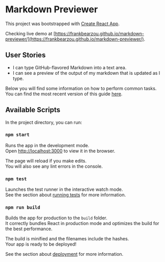 # Markdown Previewer
This project was bootstrapped with [Create React App](https://github.com/facebookincubator/create-react-app).

Checking live demo at [https://frankbearzou.github.io/markdown-previewer/](https://frankbearzou.github.io/markdown-previewer/).

## User Stories
- I can type GitHub-flavored Markdown into a text area.
- I can see a preview of the output of my markdown that is updated as I type.

Below you will find some information on how to perform common tasks.<br>
You can find the most recent version of this guide [here](https://github.com/facebookincubator/create-react-app/blob/master/packages/react-scripts/template/README.md).


## Available Scripts

In the project directory, you can run:

### `npm start`

Runs the app in the development mode.<br>
Open [http://localhost:3000](http://localhost:3000) to view it in the browser.

The page will reload if you make edits.<br>
You will also see any lint errors in the console.

### `npm test`

Launches the test runner in the interactive watch mode.<br>
See the section about [running tests](#running-tests) for more information.

### `npm run build`

Builds the app for production to the `build` folder.<br>
It correctly bundles React in production mode and optimizes the build for the best performance.

The build is minified and the filenames include the hashes.<br>
Your app is ready to be deployed!

See the section about [deployment](#deployment) for more information.

